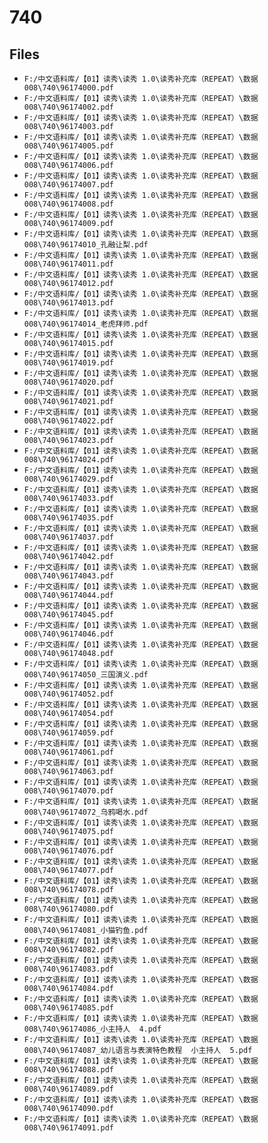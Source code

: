 # 740

## Files

- `F:/中文语料库/【01】读秀\读秀 1.0\读秀补充库（REPEAT）\数据008\740\96174000.pdf`
- `F:/中文语料库/【01】读秀\读秀 1.0\读秀补充库（REPEAT）\数据008\740\96174002.pdf`
- `F:/中文语料库/【01】读秀\读秀 1.0\读秀补充库（REPEAT）\数据008\740\96174003.pdf`
- `F:/中文语料库/【01】读秀\读秀 1.0\读秀补充库（REPEAT）\数据008\740\96174005.pdf`
- `F:/中文语料库/【01】读秀\读秀 1.0\读秀补充库（REPEAT）\数据008\740\96174006.pdf`
- `F:/中文语料库/【01】读秀\读秀 1.0\读秀补充库（REPEAT）\数据008\740\96174007.pdf`
- `F:/中文语料库/【01】读秀\读秀 1.0\读秀补充库（REPEAT）\数据008\740\96174008.pdf`
- `F:/中文语料库/【01】读秀\读秀 1.0\读秀补充库（REPEAT）\数据008\740\96174009.pdf`
- `F:/中文语料库/【01】读秀\读秀 1.0\读秀补充库（REPEAT）\数据008\740\96174010_孔融让梨.pdf`
- `F:/中文语料库/【01】读秀\读秀 1.0\读秀补充库（REPEAT）\数据008\740\96174011.pdf`
- `F:/中文语料库/【01】读秀\读秀 1.0\读秀补充库（REPEAT）\数据008\740\96174012.pdf`
- `F:/中文语料库/【01】读秀\读秀 1.0\读秀补充库（REPEAT）\数据008\740\96174013.pdf`
- `F:/中文语料库/【01】读秀\读秀 1.0\读秀补充库（REPEAT）\数据008\740\96174014_老虎拜师.pdf`
- `F:/中文语料库/【01】读秀\读秀 1.0\读秀补充库（REPEAT）\数据008\740\96174015.pdf`
- `F:/中文语料库/【01】读秀\读秀 1.0\读秀补充库（REPEAT）\数据008\740\96174019.pdf`
- `F:/中文语料库/【01】读秀\读秀 1.0\读秀补充库（REPEAT）\数据008\740\96174020.pdf`
- `F:/中文语料库/【01】读秀\读秀 1.0\读秀补充库（REPEAT）\数据008\740\96174021.pdf`
- `F:/中文语料库/【01】读秀\读秀 1.0\读秀补充库（REPEAT）\数据008\740\96174022.pdf`
- `F:/中文语料库/【01】读秀\读秀 1.0\读秀补充库（REPEAT）\数据008\740\96174023.pdf`
- `F:/中文语料库/【01】读秀\读秀 1.0\读秀补充库（REPEAT）\数据008\740\96174024.pdf`
- `F:/中文语料库/【01】读秀\读秀 1.0\读秀补充库（REPEAT）\数据008\740\96174029.pdf`
- `F:/中文语料库/【01】读秀\读秀 1.0\读秀补充库（REPEAT）\数据008\740\96174033.pdf`
- `F:/中文语料库/【01】读秀\读秀 1.0\读秀补充库（REPEAT）\数据008\740\96174035.pdf`
- `F:/中文语料库/【01】读秀\读秀 1.0\读秀补充库（REPEAT）\数据008\740\96174037.pdf`
- `F:/中文语料库/【01】读秀\读秀 1.0\读秀补充库（REPEAT）\数据008\740\96174042.pdf`
- `F:/中文语料库/【01】读秀\读秀 1.0\读秀补充库（REPEAT）\数据008\740\96174043.pdf`
- `F:/中文语料库/【01】读秀\读秀 1.0\读秀补充库（REPEAT）\数据008\740\96174044.pdf`
- `F:/中文语料库/【01】读秀\读秀 1.0\读秀补充库（REPEAT）\数据008\740\96174045.pdf`
- `F:/中文语料库/【01】读秀\读秀 1.0\读秀补充库（REPEAT）\数据008\740\96174046.pdf`
- `F:/中文语料库/【01】读秀\读秀 1.0\读秀补充库（REPEAT）\数据008\740\96174048.pdf`
- `F:/中文语料库/【01】读秀\读秀 1.0\读秀补充库（REPEAT）\数据008\740\96174050_三国演义.pdf`
- `F:/中文语料库/【01】读秀\读秀 1.0\读秀补充库（REPEAT）\数据008\740\96174052.pdf`
- `F:/中文语料库/【01】读秀\读秀 1.0\读秀补充库（REPEAT）\数据008\740\96174054.pdf`
- `F:/中文语料库/【01】读秀\读秀 1.0\读秀补充库（REPEAT）\数据008\740\96174059.pdf`
- `F:/中文语料库/【01】读秀\读秀 1.0\读秀补充库（REPEAT）\数据008\740\96174061.pdf`
- `F:/中文语料库/【01】读秀\读秀 1.0\读秀补充库（REPEAT）\数据008\740\96174063.pdf`
- `F:/中文语料库/【01】读秀\读秀 1.0\读秀补充库（REPEAT）\数据008\740\96174070.pdf`
- `F:/中文语料库/【01】读秀\读秀 1.0\读秀补充库（REPEAT）\数据008\740\96174072_乌鸦喝水.pdf`
- `F:/中文语料库/【01】读秀\读秀 1.0\读秀补充库（REPEAT）\数据008\740\96174075.pdf`
- `F:/中文语料库/【01】读秀\读秀 1.0\读秀补充库（REPEAT）\数据008\740\96174076.pdf`
- `F:/中文语料库/【01】读秀\读秀 1.0\读秀补充库（REPEAT）\数据008\740\96174077.pdf`
- `F:/中文语料库/【01】读秀\读秀 1.0\读秀补充库（REPEAT）\数据008\740\96174078.pdf`
- `F:/中文语料库/【01】读秀\读秀 1.0\读秀补充库（REPEAT）\数据008\740\96174080.pdf`
- `F:/中文语料库/【01】读秀\读秀 1.0\读秀补充库（REPEAT）\数据008\740\96174081_小猫钓鱼.pdf`
- `F:/中文语料库/【01】读秀\读秀 1.0\读秀补充库（REPEAT）\数据008\740\96174082.pdf`
- `F:/中文语料库/【01】读秀\读秀 1.0\读秀补充库（REPEAT）\数据008\740\96174083.pdf`
- `F:/中文语料库/【01】读秀\读秀 1.0\读秀补充库（REPEAT）\数据008\740\96174084.pdf`
- `F:/中文语料库/【01】读秀\读秀 1.0\读秀补充库（REPEAT）\数据008\740\96174085.pdf`
- `F:/中文语料库/【01】读秀\读秀 1.0\读秀补充库（REPEAT）\数据008\740\96174086_小主持人  4.pdf`
- `F:/中文语料库/【01】读秀\读秀 1.0\读秀补充库（REPEAT）\数据008\740\96174087_幼儿语言与表演特色教程  小主持人  5.pdf`
- `F:/中文语料库/【01】读秀\读秀 1.0\读秀补充库（REPEAT）\数据008\740\96174088.pdf`
- `F:/中文语料库/【01】读秀\读秀 1.0\读秀补充库（REPEAT）\数据008\740\96174089.pdf`
- `F:/中文语料库/【01】读秀\读秀 1.0\读秀补充库（REPEAT）\数据008\740\96174090.pdf`
- `F:/中文语料库/【01】读秀\读秀 1.0\读秀补充库（REPEAT）\数据008\740\96174091.pdf`

